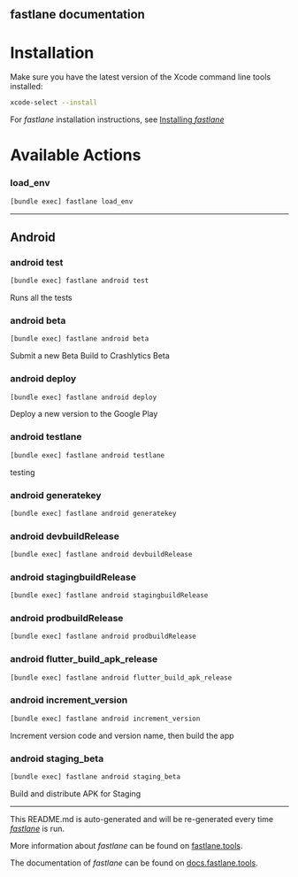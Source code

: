 fastlane documentation
----

# Installation

Make sure you have the latest version of the Xcode command line tools installed:

```sh
xcode-select --install
```

For _fastlane_ installation instructions, see [Installing _fastlane_](https://docs.fastlane.tools/#installing-fastlane)

# Available Actions

### load_env

```sh
[bundle exec] fastlane load_env
```



----


## Android

### android test

```sh
[bundle exec] fastlane android test
```

Runs all the tests

### android beta

```sh
[bundle exec] fastlane android beta
```

Submit a new Beta Build to Crashlytics Beta

### android deploy

```sh
[bundle exec] fastlane android deploy
```

Deploy a new version to the Google Play

### android testlane

```sh
[bundle exec] fastlane android testlane
```

testing

### android generatekey

```sh
[bundle exec] fastlane android generatekey
```



### android devbuildRelease

```sh
[bundle exec] fastlane android devbuildRelease
```



### android stagingbuildRelease

```sh
[bundle exec] fastlane android stagingbuildRelease
```



### android prodbuildRelease

```sh
[bundle exec] fastlane android prodbuildRelease
```



### android flutter_build_apk_release

```sh
[bundle exec] fastlane android flutter_build_apk_release
```



### android increment_version

```sh
[bundle exec] fastlane android increment_version
```

Increment version code and version name, then build the app

### android staging_beta

```sh
[bundle exec] fastlane android staging_beta
```

Build and distribute APK for Staging

----

This README.md is auto-generated and will be re-generated every time [_fastlane_](https://fastlane.tools) is run.

More information about _fastlane_ can be found on [fastlane.tools](https://fastlane.tools).

The documentation of _fastlane_ can be found on [docs.fastlane.tools](https://docs.fastlane.tools).
